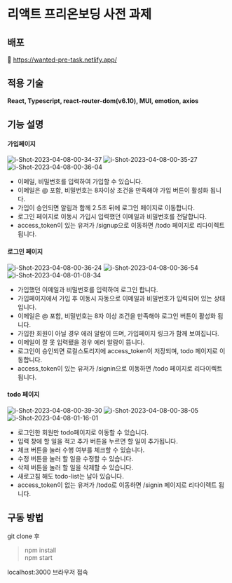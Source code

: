 # 리액트 프리온보딩 사전 과제


## 배포
🚀 https://wanted-pre-task.netlify.app/

## 적용 기술
<strong>React, Typescript, react-router-dom(v6.10), MUI, emotion, axios</strong>

## 기능 설명
#### 가입페이지
<img src="https://i.ibb.co/g7VwXjp/i-Shot-2023-04-08-00-34-37.png" alt="i-Shot-2023-04-08-00-34-37" border="0">
<img src="https://i.ibb.co/zmmWj9s/i-Shot-2023-04-08-00-35-27.png" alt="i-Shot-2023-04-08-00-35-27" border="0">
<img src="https://i.ibb.co/LSznrdC/i-Shot-2023-04-08-00-36-04.png" alt="i-Shot-2023-04-08-00-36-04" border="0">

- 이메일, 비밀번호를 입력하여 가입할 수 있습니다.
- 이메일은 @ 포함, 비밀번호는 8자이상 조건을 만족해야 가입 버튼이 활성화 됩니다.
- 가입이 승인되면 알림과 함께 2.5초 뒤에 로그인 페이지로 이동합니다.
- 로그인 페이지로 이동시 가입시 입력했던 이메일과 비밀번호를 전달합니다.
- access_token이 있는 유저가 /signup으로 이동하면 /todo 페이지로 리다이렉트 됩니다.

#### 로그인 페이지
<img src="https://i.ibb.co/XxqXrcD/i-Shot-2023-04-08-00-36-24.png" alt="i-Shot-2023-04-08-00-36-24" border="0">
<img src="https://i.ibb.co/d5VykZx/i-Shot-2023-04-08-00-36-54.png" alt="i-Shot-2023-04-08-00-36-54" border="0">
<img src="https://i.ibb.co/2srHnbg/i-Shot-2023-04-08-01-08-34.png" alt="i-Shot-2023-04-08-01-08-34" border="0">

- 가입했던 이메일과 비밀번호를 입력하여 로그인 합니다.
- 가입페이지에서 가입 후 이동시 자동으로 이메일과 비밀번호가 입력되어 있는 상태입니다.
- 이메일은 @ 포함, 비밀번호는 8자 이상 조건을 만족해야 로그인 버튼이 활성화 됩니다.
- 가입한 회원이 아닐 경우 에러 알람이 뜨며, 가입페이지 링크가 함께 보여집니다.
- 이메일이 잘 못 입력됐을 경우 에러 알람이 뜹니다.
- 로그인이 승인되면 로컬스토리지에 access_token이 저장되며, todo 페이지로 이동합니다.
- access_token이 있는 유저가 /signin으로 이동하면 /todo 페이지로 리다이렉트 됩니다.


#### todo 페이지
<img src="https://i.ibb.co/wsp5mLh/i-Shot-2023-04-08-00-39-30.png" alt="i-Shot-2023-04-08-00-39-30" border="0">
<img src="https://i.ibb.co/5WqqKTg/i-Shot-2023-04-08-00-38-05.png" alt="i-Shot-2023-04-08-00-38-05" border="0">
<img src="https://i.ibb.co/NtYwDtL/i-Shot-2023-04-08-01-16-01.png" alt="i-Shot-2023-04-08-01-16-01" border="0">

- 로그인한 회원만 todo페이지로 이동할 수 있습니다.
- 입력 창에 할 일을 적고 추가 버튼을 누르면 할 일이 추가됩니다.
- 체크 버튼을 눌러 수행 여부를 체크할 수 있습니다.
- 수정 버튼을 눌러 할 일을 수정할 수 있습니다.
- 삭제 버튼을 눌러 할 일을 삭제할 수 있습니다.
- 새로고침 해도 todo-list는 남아 있습니다.
- access_token이 없는 유저가 /todo로 이동하면 /signin 페이지로 리다이렉트 됩니다.






## 구동 방법
git clone 후

 > npm install<br/>
 > npm start

<p>localhost:3000 브라우저 접속</p>
